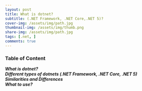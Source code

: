 ```yaml
---
layout: post
title: What is dotnet?
subtitle: (.NET Framework, .NET Core,.NET 5)?
cover-img: /assets/img/path.jpg
thumbnail-img: /assets/img/thumb.png
share-img: /assets/img/path.jpg
tags: [.net, ]
comments: true
---
```


### Table of Content
**_What is dotnet?_**  
**_Different types of dotnets (.NET Framework, .NET Core, .NET 5)_**  
**_Similarities and Differences_**  
**_What to use?_**  







